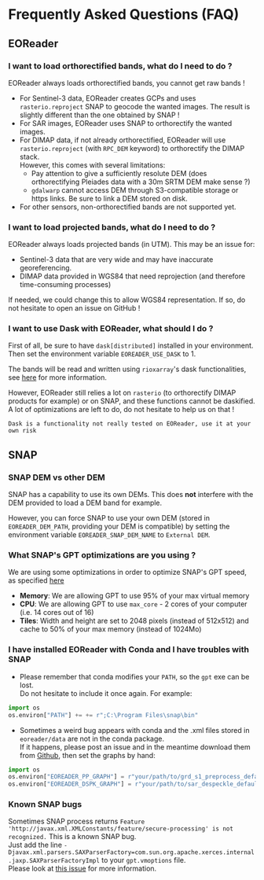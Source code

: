 # Frequently Asked Questions (FAQ)

## EOReader

### I want to load orthorectified bands, what do I need to do ?
EOReader always loads orthorectified bands, you cannot get raw bands !
- For Sentinel-3 data, EOReader creates GCPs and uses `rasterio.reproject` SNAP to geocode the wanted images. The result is slightly different than the one obtained by SNAP !
- For SAR images, EOReader uses SNAP to orthorectify the wanted images.
- For DIMAP data, if not already orthorectified, EOReader will use `rasterio.reproject` (with `RPC_DEM` keyword) to orthorectify the DIMAP stack.  
  However, this comes with several limitations:
  - Pay attention to give a sufficiently resolute DEM (does orthorectifying Pleiades data with a 30m SRTM DEM make sense ?)
  - `gdalwarp` cannot access DEM through S3-compatible storage or https links. Be sure to link a DEM stored on disk.
- For other sensors, non-orthorectified bands are not supported yet.

### I want to load projected bands, what do I need to do ?
EOReader always loads projected bands (in UTM). This may be an issue for:
- Sentinel-3 data that are very wide and may have inaccurate georeferencing.
- DIMAP data provided in WGS84 that need reprojection (and therefore time-consuming processes)

If needed, we could change this to allow WGS84 representation. If so, do not hesitate to open an issue on GitHub !

### I want to use Dask with EOReader, what should I do ?
First of all, be sure to have `dask[distributed]` installed in your environment.
Then set the environment variable `EOREADER_USE_DASK` to 1.

The bands will be read and written using `rioxarray`'s dask functionalities, 
see [here](https://corteva.github.io/rioxarray/stable/examples/dask_read_write.html) for more information.

However, EOReader still relies a lot on `rasterio` (to orthorectify DIMAP products for example) or on SNAP, 
and these functions cannot be daskified. A lot of optimizations are left to do, do not hesitate to help us on that !

```{warning}
Dask is a functionality not really tested on EOReader, use it at your own risk
```

## SNAP

### SNAP DEM vs other DEM
SNAP has a capability to use its own DEMs. 
This does **not** interfere with the DEM provided to load a DEM band for example.

However, you can force SNAP to use your own DEM (stored in `EOREADER_DEM_PATH`, providing your DEM is compatible) 
by setting the environment variable `EOREADER_SNAP_DEM_NAME` to `External DEM`.

### What SNAP's GPT optimizations are you using ?
We are using some optimizations in order to optimize SNAP's GPT speed, as specified [here](https://sertit.github.io/sertit-utils/sertit/snap.html#sertit.snap.get_gpt_cli)
- **Memory**: We are allowing GPT to use 95% of your max virtual memory
- **CPU**: We are allowing GPT to use `max_core` - 2 cores of your computer (i.e. 14 cores out of 16)
- **Tiles**: Width and height are set to 2048 pixels (instead of 512x512) and cache to 50% of your max memory (instead of 1024Mo)

### I have installed EOReader with Conda and I have troubles with SNAP

- Please remember that conda modifies your `PATH`, so the `gpt` exe can be lost.   
Do not hesitate to include it once again. For example:  
```python
import os
os.environ["PATH"] += += r";C:\Program Files\snap\bin"
```
- Sometimes a weird bug appears with conda and the .xml files stored in `eoreader/data` are not in the conda package.  
If it happens, please post an issue and in the meantime download them from [Github](https://github.com/sertit/eoreader/tree/master/eoreader/data), then set the graphs by hand:
```python
import os
os.environ["EOREADER_PP_GRAPH"] = r"your/path/to/grd_s1_preprocess_default.xml" # if you are analyzing S1 GRD data
os.environ["EOREADER_DSPK_GRAPH"] = r"your/path/to/sar_despeckle_default.xml"
```

### Known SNAP bugs

Sometimes SNAP process returns `Feature 'http://javax.xml.XMLConstants/feature/secure-processing' is not recognized.` 
This is a known SNAP bug.  
Just add the line `-Djavax.xml.parsers.SAXParserFactory=com.sun.org.apache.xerces.internal.jaxp.SAXParserFactoryImpl` to your `gpt.vmoptions` file.  
Please look at [this issue](https://forum.step.esa.int/t/xmlfactory-error-using-snap-8/26566) for more information.